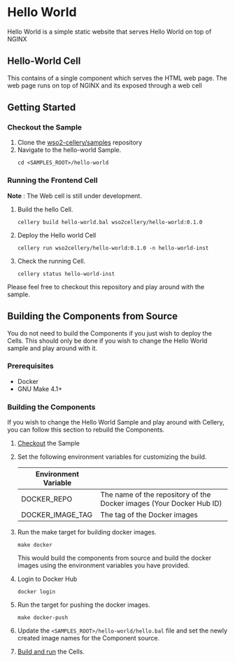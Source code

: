 Hello World
=========

Hello World is a simple static website that serves Hello World on top of NGINX
## Hello-World Cell

This contains of a single component which serves the HTML web page. The web page runs on top of NGINX and its exposed through a web cell
## Getting Started

### Checkout the Sample

1. Clone the [wso2-cellery/samples](https://github.com/wso2-cellery/samples) repository
2. Navigate to the hello-world Sample.
   ```
   cd <SAMPLES_ROOT>/hello-world
   ```

### Running the Frontend Cell

**Note** : The Web cell is still under development.

1. Build the hello Cell.
   ```
   cellery build hello-world.bal wso2cellery/hello-world:0.1.0
   ```
2. Deploy the Hello world Cell
   ```
   cellery run wso2cellery/hello-world:0.1.0 -n hello-world-inst
   ```
3. Check the running Cell.
   ```
   cellery status hello-world-inst
   ```

Please feel free to checkout this repository and play around with the sample.

## Building the Components from Source

You do not need to build the Components if you just wish to deploy the Cells. This should only be done if you wish to change the Hello World sample and play around with it.

### Prerequisites

* Docker
* GNU Make 4.1+

### Building the Components

If you wish to change the Hello World Sample and play around with Cellery, you can follow this section to rebuild the Components.

1. [Checkout](#checkout-the-sample) the Sample
2. Set the following environment variables for customizing the build.

   | Environment Variable  |                                                                       |
   |-----------------------|-----------------------------------------------------------------------|
   | DOCKER_REPO           | The name of the repository of the Docker images (Your Docker Hub ID)  |
   | DOCKER_IMAGE_TAG      | The tag of the Docker images                                          |

3. Run the make target for building docker images.
   ```
   make docker
   ```
   This would build the components from source and build the docker images using the environment variables you have provided.
4. Login to Docker Hub
   ```
   docker login
   ```
5. Run the target for pushing the docker images.
   ```
   make docker-push
   ```
6. Update the `<SAMPLES_ROOT>/hello-world/hello.bal` file and set the newly created image names for the Component source.
7. [Build and run](#getting-started) the Cells.
